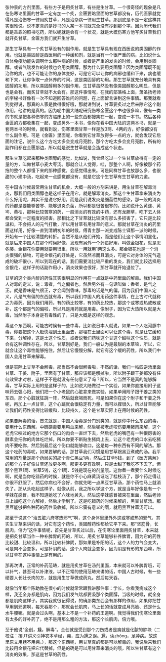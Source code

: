 张仲景的方剂里面，有些方子是用炙甘草，有些是生甘草。一个很奇怪的现象是凡在伤寒论里面的甘草一定有加一个炙，金匮要略里面的甘草都没有，历代医家就觉得凡是治伤寒一律用炙甘草，凡是治杂病一律用生甘草。那到底是不是一定这样其实很难说。说不定真的是抄书的人某一本书就完全没有抄到那个字。因为历代我们都是乖乖的照书吃药，所以呢就是会有一个状况，就是大概伤寒方他写炙甘草我们就开炙甘草，金匮方我们就开生甘草。

那生甘草具有一个炙甘草没有的副作用，就是生甘草具有现在西医说的类固醇的作用。也就是类固醇是西医用的一种缓和剂，就是当有一个很严重的病，比如说什么自体免疫功能失调啊什么那种病的时候，或者是严重的发炎的时候，会用到类固醇。或者气喘发作的时候也会用类固醇，那为什么要用类固醇？因为类固醇既不能治你的病，也不可能让你的身体变好，可是它可以让你的病邪也缓和下来，病也缓和下来，让你争取一点休养的时间，这是类固醇的功用。那生甘草就充分地具有类固醇的功用，所以类固醇用多的副作用，生甘草虽然没有像类固醇那么明显，但是也是会有。而炙甘草就不太会有。那这件事情呢，在我的部落格上面，萧圣扬老师的李秘书好像有一次不知道回答谁问的问题，在上面留言讲到这件事情。那我就看到觉得说，那真的人家是教得很好哦，那就讲到说，甘草要炙过之后来除它这个副作用，他讲的是真的。因为呢中国大陆呢研究伤寒金匮这个书也很多嘛，像有一类的书就是把各种伤寒的方临床上的一些东西都搜集在一起，变成一本书。然后各种金匮的方都收集在一起，变成另外一本书，像你在看中国大陆的这两本书，就是一套两本书的时候，就看到说，伤寒里面甘草一样是放3两、4两的方，好像都没有什么副作用。可是《金匮》里面呢，你看到它甘草放得多一点的方，就会发现它后面的注记，说什么这个方吃太多会变成月亮脸，那个方吃太多会变月亮脸，所有的副作用都在金匮那边，所以就是说生甘草就是会造成这个状态。

那生甘草吃起来那种类固醇的感觉，比如说，我曾经吃过一个生甘草放得有一定的量的方，叫做甘草小麦大枣汤。那就会让人觉得，哇，那整个人啊，好像被那个药拖的整个人都慢下来的那种感觉，会感觉得出来。可是同样甘草也放那么多，也很甜的小建中汤，吃起来一点感觉都没有，就是它这个生甘草有生甘草的力道。

在中国古时候最常用生甘草的机会，大概一般的方剂来讲是，用生甘草在解毒消炎，那我们用类固醇也是这样子在用它，就是解毒消炎。那这个生甘草拿来消炎为什么好用呢，其实不是说它好用，而是我们说发炎是细菌性的感染，那一般的消炎的药都是要能够苦寒、能够退炎杀菌，所以都是很苦很寒的。比如说什么黄连、黄岑、黄柏，那种比较苦寒的药，一般消炎的有效的中药，还有龙胆草，吃下去人体都会受到一定程度的损害。那相比之下甘草就比较没有那么多损害了，它只是比较温和，不会把人的元气打散，所以用甘草有用甘草的意义。那就甘草在消炎的药里面这样用，好像一直到清朝初年的时候，傅青主那一派变成陈士铎那一派的时候，开始有一个比较清楚的转折。当然不是从他们开始，而是他们让这个事情明显化，就是后来中国人在那个时候好像，发现有另外一个药蛮好用，叫做金银花，就是忍冬藤。金银花你要用就要用很重，所以一用就用1两这么多。那金银花也是一个消炎很强的植物，可是金银花的好处是，它虽然凉而且消炎，可是它对身体的元气造成的破坏很小，所以到现在的话，我们需要消比较严重的发炎，我们就比较选择用金银花，这样子的话副作用小，消炎效果也很好，那甘草就开始退位了。

甘草的这个类内醇的药性其实很明显的作用在一点就是中药里面的解毒。我们中国人对毒的定义，说：毒者，气之偏者也。然后另外有一句话叫做：香者，是气之正。就是香味是气很正，才会闻到香味，那毒的话是气的偏。因为我们中国人定义，凡是气有偏的东西就有毒，所以我们中国人的用药这件事情，在上古时代就称之为毒药。因为我们用药，有的药比较寒，有的药比较热，那这个或寒或热或散或补，这个都是气的偏啦，所以凡是用药就是用毒。像附子，因为它大热所以就是大毒，当然附子本身是有毒性的了，只是大概是这样的观念。

毒这个东西啊，可能古时候有一些中毒，比如说日本人就说，如果一个人吃河豚中毒，你要把这个人赶快埋到土里面去，那埋在土里面可以让这个毒，就是让它缓和下来，分解掉，这是土这个性质，或者说我们药味这个甘这个甜味这个性质，就是会有这种调性存在，所以，甘草刚好是，我们一般认为是最甜的本草嘛，所以，它就会让这个毒性能够拖住，然后让它慢慢分解，就它有这个缓的药性，所以我们中国人会用甘草来解毒。

但是实际上甘草不会解毒，那当然不会很解毒啦，不然的话，我们一帖四逆汤里面甘草、干姜、附子，里面有了甘草，那应该都是解掉啦，所以附子跟干姜都没有任何效果才对啦，这样子不是就没有任何意义了吗？所以，它当然不是真的能够解毒，甘草实际上用的是这样子的，比如说大陆做过一个实验，如果你直接用附子这味药去强心阳，他们把一个小老鼠的心脏拿来做实验，如果单用附子跟干姜之类的东西，那个心脏就狂跳一阵，然后就衰竭而死。可是如果你在这个附子和干姜之外呢，再加上一点甘草，这个心跳就会很稳定有力量，而可以撑很久，所以甘草能够让我们的药性变得比较缓和，比较持久，这个是甘草实际上在用时候的药性。

如果要解毒的话，首先就是，中国人治毒是分门别类的，就是你中什么东西的毒，要用什么东西解。中硫磺毒要用鸭血来解，然后呢被老虎咬伤要用猪肉来解，这个老虎它咬过的地方它那个伤口的肉会一直烂下去，然后老虎的嘴巴有一种很厉害的酵素会把你的肉体吃烂掉，所以你要不断贴生猪肉上去，让这个老虎的口水去吃猪肉不要吃你，然后到最后这个伤口就能够收口，这是每一种东西有不同的解法。那这个吃药的毒呢，如果要解的话，那甘草我们习惯是用甘草跟黑豆煮成的汤。我平常用的剂量是那个药局买的那个青仁黑豆1两，然后生甘草5钱，到了《医方集解》的那个方子好像甘草还放更多啊，那更多更有效啊，只是太甜了我吃不下去了。但那个黑豆1两、甘草5钱，这个1两、5钱是现在的剂量哦。这你煮一煮要什么时候吃啊，就是当你吃错药的时候，就是你不小心麻黄汤证吃了桂枝汤了，那个药走得让你很不舒服了，然后你病也不会好，你就先喝一点黑豆甘草汤，那个药性马上就消失了。那从头吃起这样子。就像从前，我之所以学这个方，就是当年好像是有一个学妹在感冒，我不知道她吃了六味地黄丸，然后这学妹感冒被束在里面，然后老师马上加吃这个方解掉，然后才学到了。这是吃错药的时候来解的，黑豆甘草汤。那黑豆能够把各种药的药性吸收掉，所以它蛮有意义的啊，就用黑豆甘草汤可以。

那至于说这个“治五脏六府寒热邪气”啊，这个身体里里外外这或寒或热的邪气，其实生甘草来讲的话，对它有这个药性，类固醇药性都给它平下来。那“坚筋骨，长肌肉，倍力”这件事情呢，首先是甘草炙过以后，在伤寒论里面用炙甘草，本来就是把炙甘草当作一种补脾胃的药的，所以，用炙甘草能够补养脾胃，因为它的药性比较甜、比较温和，所以比较补脾阴，那如果是补阳的话，这个人的力气会变大，可是肉不会变多。可是补阴的话，这个人肉就会变多，因为阴是有形的东西嘛，所以甘草在这种事情上是有用的。

那再次讲，正常的补药范畴，就是用炙甘草在汤剂里面，本来就可以补脾胃哦，可以补气，甚至可以补津液。以不正常的使用范畴来讲的话，中国人古时候，有一些硬要人长壮长肉的方，就是用生甘草做成药丸，然后每天吞。

就像当年那个陈助教在很小的时候就常常跟我讲那件事：学长，你看我病成这个样，我还全身都是肌肉，因为我们发气喘都要吸那个类固醇，当吸的时候，就全身都是肌肉这样子。其实我就很记得说，的确那类东西会有那样的作用，如果你把甘草用到邪道啊，每天吞那个，那就会长肌肉，马上长的话就变成月亮脸、还是什么水牛腰嘛。就是会过头啊，基本上不是一个补药的王道啊。我觉得我们伤寒论里面有太多的好补药了，绝不是用那么粗的方法，那这个长肌肉，倍力哦。

至于他说“金创，尰，解毒”。金创就是受到那个刀伤或者是痈就是化脓的肿块（二校注：按JT讲义引神农本草经，痈，应为尰之误。尰，读zhǒng，足肿病。故这里原文用尰不用痈。），那这个东西呢，用甘草真的都是可以解毒的，我说后来我们比较用金银花把它代替掉，但是的确是可以用甘草来消炎的哦，所以生甘草有这个消炎的效果，那这是甘草的药性。
